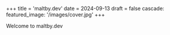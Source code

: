 +++
title = 'maltby.dev'
date = 2024-09-13
draft = false
cascade:
  featured_image: '/images/cover.jpg'
+++

Welcome to maltby.dev
